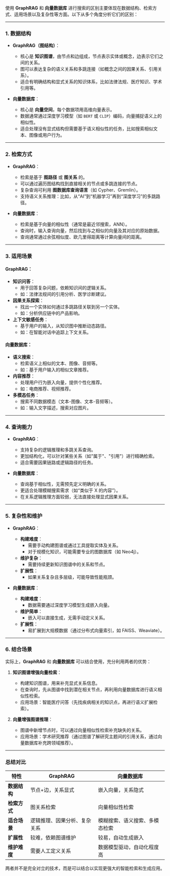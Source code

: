 使用 **GraphRAG** 和 **向量数据库** 进行搜索的区别主要体现在数据结构、检索方式、适用场景以及复杂性等方面。以下从多个角度分析它们的区别：

---

### 1. **数据结构**

- **GraphRAG（图结构）**：
  - 核心是 **知识图谱**，由节点和边组成，节点表示实体或概念，边表示它们之间的关系。
  - 图可以表达复杂的语义关系和多跳连接（如概念之间的因果关系、引用关系）。
  - 适合有明确结构和显式关系的知识体系，比如法律法规、医疗知识、学术引用等。

- **向量数据库**：
  - 核心是 **向量空间**，每个数据项用高维向量表示。
  - 数据通常通过深度学习模型（如 `BERT` 或 `CLIP`）编码，向量捕捉语义上的相似性。
  - 适合处理没有显式结构但需要基于语义相似性的任务，比如搜索相似文本、图像或用户行为。

---

### 2. **检索方式**

- **GraphRAG**：
  - 检索是基于 **图路径** 或 **图关系** 的。
  - 可以通过遍历图结构找到直接相关的节点或多跳连接的节点。
  - 复杂查询可利用 **图数据库查询语言**（如 Cypher、Gremlin）。
  - 支持语义关系推理：比如，从“AI”到“机器学习”再到“深度学习”的多跳路径。

- **向量数据库**：
  - 检索是基于向量的相似性（通常是最近邻搜索，ANN）。
  - 查询时，输入查询向量，然后找到与之相似的向量及其对应的原始数据。
  - 查询通常通过余弦相似度、欧几里得距离等计算向量间的距离。

---

### 3. **适用场景**

#### **GraphRAG：**
   - **知识问答**：
     - 用于回答复杂问题，依赖知识间的逻辑关系。
     - 如：法律法规间的引用分析、医学诊断建议。
   - **因果关系探索**：
     - 找出一个实体如何通过多跳路径关联到另一个实体。
     - 如：分析供应链中的产品影响。
   - **上下文敏感任务**：
     - 基于用户的输入，从知识图中推断动态路径。
     - 如：在智能对话中追踪上下文关系。

#### **向量数据库：**
   - **语义搜索**：
     - 检索语义上相似的文本、图像、音频等。
     - 如：基于用户输入的相似文章推荐。
   - **内容推荐**：
     - 处理用户行为嵌入向量，提供个性化推荐。
     - 如：电商推荐、视频推荐。
   - **多模态任务**：
     - 搜索不同数据模态（文本-图像、文本-音频等）。
     - 如：输入文字描述，搜索对应图片。

---

### 4. **查询能力**

- **GraphRAG**：
  - 支持复杂的逻辑推理和多跳关系查询。
  - 更加结构化，可以针对某些关系（如"属于"、"引用"）进行精确检索。
  - 适合需要因果链路或逻辑路径的任务。

- **向量数据库**：
  - 查询基于相似性，无需预先定义明确的关系。
  - 更适合处理模糊搜索需求（如“类似于 X 的内容”）。
  - 在关系逻辑推理方面较弱，无法直接处理显式因果关系。

---

### 5. **复杂性和维护**

- **GraphRAG**：
  - **构建难度**：
    - 需要手动构建图谱或通过工具提取实体及关系。
    - 对于规模化知识，可能需要专业的图数据库（如 Neo4j）。
  - **维护复杂**：
    - 需要持续更新知识图谱中的关系和节点。
  - **扩展性**：
    - 如果关系复杂且多层级，可能导致性能瓶颈。

- **向量数据库**：
  - **构建难度**：
    - 数据需要通过深度学习模型生成嵌入向量。
  - **维护简单**：
    - 嵌入可以直接生成，无需手动定义关系。
  - **扩展性**：
    - 易扩展到大规模数据（通过分布式向量索引，如 FAISS、Weaviate）。

---

### 6. **结合场景**

实际上，**GraphRAG** 和 **向量数据库** 可以结合使用，充分利用两者的优势：
1. **知识图谱增强向量检索**：
   - 构建知识图谱，用来补充显式关系信息。
   - 在查询时，先从图谱中找到潜在相关节点，再利用向量数据库进行语义相似性检索。
   - 应用场景：智能医疗问答（先找疾病相关的知识点，再进行语义扩展检索）。

2. **向量增强图谱推理**：
   - 图谱中新增节点时，可以通过向量相似性检索补充缺失的关系。
   - 应用场景：学术研究推荐（通过图谱了解研究主题间的引用关系，通过向量数据库补充跨领域推荐）。

---

### 总结对比

| 特性         | **GraphRAG**                 | **向量数据库**                 |
| ------------ | ---------------------------- | ------------------------------ |
| **数据结构** | 节点+边，关系显式            | 嵌入向量，关系隐式             |
| **检索方式** | 图关系检索                   | 向量相似性检索                 |
| **适合场景** | 逻辑推理、因果分析、复杂关系 | 模糊搜索、语义搜索、多模态检索 |
| **扩展性**   | 较难，依赖图谱维护           | 较易，自动生成嵌入             |
| **维护难度** | 需要人工定义关系             | 数据模型驱动，自动化程度高     |

两者并不是完全对立的技术，而是可以结合以实现更强大的智能检索和生成应用。